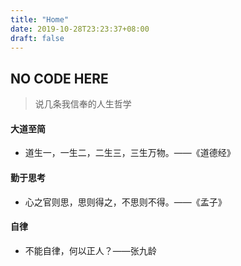 ```yaml
---
title: "Home"
date: 2019-10-28T23:23:37+08:00
draft: false
---
```


## NO CODE HERE

> 说几条我信奉的人生哲学



#### 大道至简

- 道生一，一生二，二生三，三生万物。——《道德经》



#### 勤于思考

- 心之官则思，思则得之，不思则不得。——《孟子》



#### 自律

- 不能自律，何以正人？——张九龄